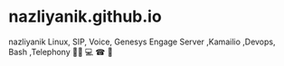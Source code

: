 # nazliyanik.github.io
nazliyanik
Linux, SIP, Voice, Genesys Engage Server ,Kamailio ,Devops, Bash ,Telephony
👩‍💼 💻 ☎ 🐋
